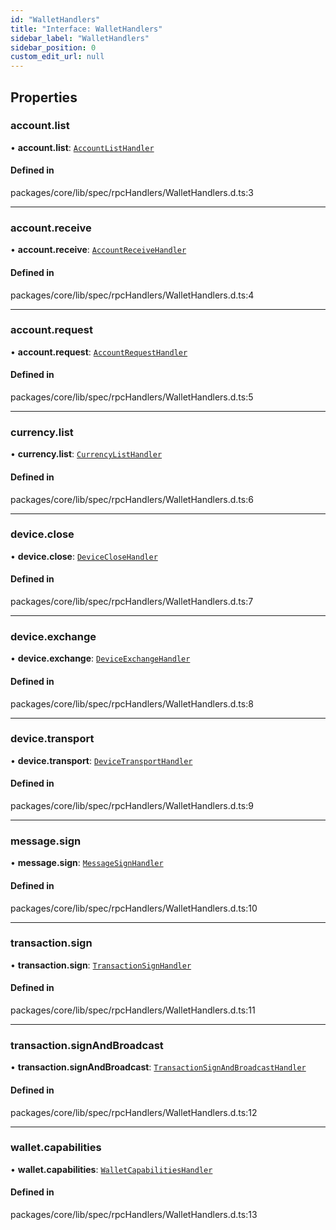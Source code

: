 ```yaml
---
id: "WalletHandlers"
title: "Interface: WalletHandlers"
sidebar_label: "WalletHandlers"
sidebar_position: 0
custom_edit_url: null
---
```


## Properties

### account.list

• **account.list**: [`AccountListHandler`](../#accountlisthandler)

#### Defined in

packages/core/lib/spec/rpcHandlers/WalletHandlers.d.ts:3

___

### account.receive

• **account.receive**: [`AccountReceiveHandler`](../#accountreceivehandler)

#### Defined in

packages/core/lib/spec/rpcHandlers/WalletHandlers.d.ts:4

___

### account.request

• **account.request**: [`AccountRequestHandler`](../#accountrequesthandler)

#### Defined in

packages/core/lib/spec/rpcHandlers/WalletHandlers.d.ts:5

___

### currency.list

• **currency.list**: [`CurrencyListHandler`](../#currencylisthandler)

#### Defined in

packages/core/lib/spec/rpcHandlers/WalletHandlers.d.ts:6

___

### device.close

• **device.close**: [`DeviceCloseHandler`](../#deviceclosehandler)

#### Defined in

packages/core/lib/spec/rpcHandlers/WalletHandlers.d.ts:7

___

### device.exchange

• **device.exchange**: [`DeviceExchangeHandler`](../#deviceexchangehandler)

#### Defined in

packages/core/lib/spec/rpcHandlers/WalletHandlers.d.ts:8

___

### device.transport

• **device.transport**: [`DeviceTransportHandler`](../#devicetransporthandler)

#### Defined in

packages/core/lib/spec/rpcHandlers/WalletHandlers.d.ts:9

___

### message.sign

• **message.sign**: [`MessageSignHandler`](../#messagesignhandler)

#### Defined in

packages/core/lib/spec/rpcHandlers/WalletHandlers.d.ts:10

___

### transaction.sign

• **transaction.sign**: [`TransactionSignHandler`](../#transactionsignhandler)

#### Defined in

packages/core/lib/spec/rpcHandlers/WalletHandlers.d.ts:11

___

### transaction.signAndBroadcast

• **transaction.signAndBroadcast**: [`TransactionSignAndBroadcastHandler`](../#transactionsignandbroadcasthandler)

#### Defined in

packages/core/lib/spec/rpcHandlers/WalletHandlers.d.ts:12

___

### wallet.capabilities

• **wallet.capabilities**: [`WalletCapabilitiesHandler`](../#walletcapabilitieshandler)

#### Defined in

packages/core/lib/spec/rpcHandlers/WalletHandlers.d.ts:13
